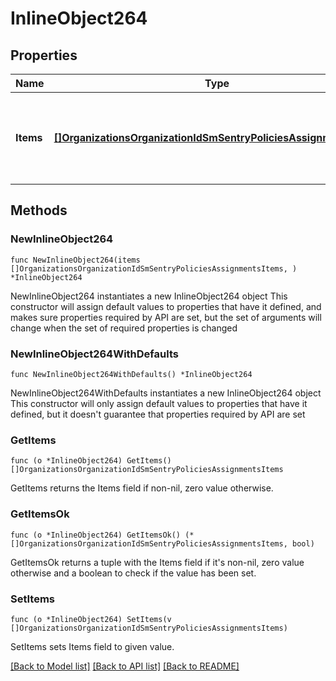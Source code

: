 # InlineObject264

## Properties

Name | Type | Description | Notes
------------ | ------------- | ------------- | -------------
**Items** | [**[]OrganizationsOrganizationIdSmSentryPoliciesAssignmentsItems**](OrganizationsOrganizationIdSmSentryPoliciesAssignmentsItems.md) | Sentry Group Policies for the Organization keyed by Network Id | 

## Methods

### NewInlineObject264

`func NewInlineObject264(items []OrganizationsOrganizationIdSmSentryPoliciesAssignmentsItems, ) *InlineObject264`

NewInlineObject264 instantiates a new InlineObject264 object
This constructor will assign default values to properties that have it defined,
and makes sure properties required by API are set, but the set of arguments
will change when the set of required properties is changed

### NewInlineObject264WithDefaults

`func NewInlineObject264WithDefaults() *InlineObject264`

NewInlineObject264WithDefaults instantiates a new InlineObject264 object
This constructor will only assign default values to properties that have it defined,
but it doesn't guarantee that properties required by API are set

### GetItems

`func (o *InlineObject264) GetItems() []OrganizationsOrganizationIdSmSentryPoliciesAssignmentsItems`

GetItems returns the Items field if non-nil, zero value otherwise.

### GetItemsOk

`func (o *InlineObject264) GetItemsOk() (*[]OrganizationsOrganizationIdSmSentryPoliciesAssignmentsItems, bool)`

GetItemsOk returns a tuple with the Items field if it's non-nil, zero value otherwise
and a boolean to check if the value has been set.

### SetItems

`func (o *InlineObject264) SetItems(v []OrganizationsOrganizationIdSmSentryPoliciesAssignmentsItems)`

SetItems sets Items field to given value.



[[Back to Model list]](../README.md#documentation-for-models) [[Back to API list]](../README.md#documentation-for-api-endpoints) [[Back to README]](../README.md)


